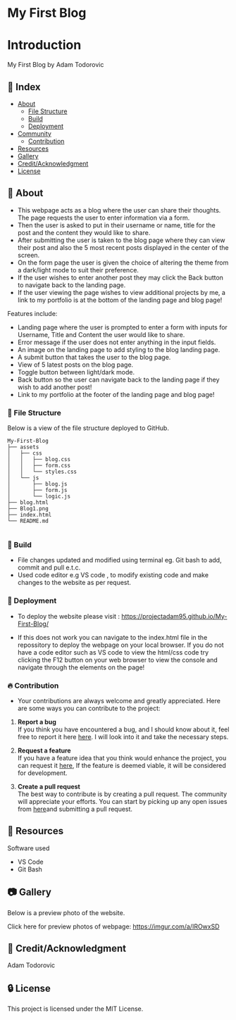 # My First Blog
# Introduction
 My First Blog by Adam Todorovic


## :ledger: Index

- [About](#beginner-about)
  - [File Structure](#file_folder-file-structure)
  - [Build](#hammer-build)  
  - [Deployment](#rocket-deployment)  
- [Community](#cherry_blossom-community)
  - [Contribution](#fire-contribution)
- [Resources](#page_facing_up-resources)
- [Gallery](#camera-gallery)
- [Credit/Acknowledgment](#star2-creditacknowledgment)
- [License](#lock-license)

##  :beginner: About
- This webpage acts as a blog where the user can share their thoughts. The page requests the user to enter information via a form.
- Then the user is asked to put in their username or name, title for the post and the content they would like to share.
- After submitting the user is taken to the blog page where they can view their post and also the 5 most recent posts displayed in the center of the screen.
- On the form page the user is given the choice of altering the theme from a dark/light mode to suit their preference.
- If the user wishes to enter another post they may click the Back button to navigate back to the landing page.
- If the user viewing the page wishes to view additional projects by me, a link to my portfolio is at the bottom of the landing page and blog page!
  

Features include:
- Landing page where the user is prompted to enter a form with inputs for Username, Title and Content the user would like to share.
- Error message if the user does not enter anything in the input fields.
- An image on the landing page to add styling to the blog landing page.
- A submit button that takes the user to the blog page.
- View of 5 latest posts on the blog page.
- Toggle button between light/dark mode.
- Back button so the user can navigate back to the landing page if they wish to add another post!
- Link to my portfolio at the footer of the landing page and blog page!


###  :file_folder: File Structure
Below is a view of the file structure deployed to GitHub.

```plaintext
My-First-Blog
├── assets
│   ├── css
│   │   ├── blog.css
│   │   ├── form.css
│   │   └── styles.css
│   └── js
│       ├── blog.js
│       ├── form.js
│       └── logic.js
├── blog.html
├── Blog1.png
├── index.html 
└── README.md 


```

###  :hammer: Build

- File changes updated and modified using terminal eg. Git bash to add, commit and pull e.t.c.
- Used code editor e.g VS code , to modify existing code and make changes to the website as per request.


### :rocket: Deployment

- To deploy the website please visit : https://projectadam95.github.io/My-First-Blog/

- If this does not work you can navigate to the index.html file in the repossitory to deploy the webpage on your local browser. If you do not have a code editor such as VS code to view the html/css code try clicking the F12 button on your web browser to view the console and navigate through the elements on the page!

 ###  :fire: Contribution

 - Your contributions are always welcome and greatly appreciated. Here are some ways you can contribute to the project:

 1. **Report a bug** <br>
 If you think you have encountered a bug, and I should know about it, feel free to report it here [here](https://github.com/ProjectAdam95/My-First-Blog/issues). I will look into it and take the necessary steps.
 
 2. **Request a feature** <br>
 If you have a feature idea that you think would enhance the project, you can request it [here](https://github.com/ProjectAdam95/My-First-Blog/issues), If the feature is deemed viable, it will be considered for development. 

 3. **Create a pull request** <br>
 The best way to contribute is by creating a pull request. The community will appreciate your efforts. You can start by picking up any open issues from [here](https://github.com/ProjectAdam95/My-First-Blog/issues)and submitting a pull request.

##  :page_facing_up: Resources
Software used
- VS Code
- Git Bash

##  :camera: Gallery
Below is a preview photo of the website.

Click here for preview photos of webpage: https://imgur.com/a/IROwxSD 

## :star2: Credit/Acknowledgment
Adam Todorovic

##  :lock: License
This project is licensed under the MIT License.